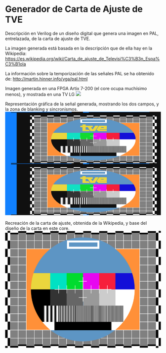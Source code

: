 # Generador de Carta de Ajuste de TVE
Descripción en Verilog de un diseño digital que genera una imagen en PAL, entrelazada, de la carta de ajuste de TVE.

La imagen generada está basada en la descripción que de ella hay en la Wikipedia: https://es.wikipedia.org/wiki/Carta_de_ajuste_de_Televisi%C3%B3n_Espa%C3%B1ola

La información sobre la temporización de las señales PAL se ha obtenido de: http://martin.hinner.info/vga/pal.html

Imagen generada en una FPGA Artix 7-200 (el core ocupa muchísimo menos), y mostrada en una TV LG
![](https://github.com/mcleod-ideafix/carta_ajuste_tve/blob/main/img/foto_en_hard_real.jpg)

Representación gráfica de la señal generada, mostrando los dos campos, y la zona de blanking y sincronismos.
![](https://github.com/mcleod-ideafix/carta_ajuste_tve/blob/main/img/fotograma_carta_ajuste_tve_dos_campos.png)

Recreación de la carta de ajuste, obtenida de la Wikipedia, y base del diseño de la carta en este core.
![](https://github.com/mcleod-ideafix/carta_ajuste_tve/blob/main/img/Recreation_of_TVE_Carta_Ajuste.png)
